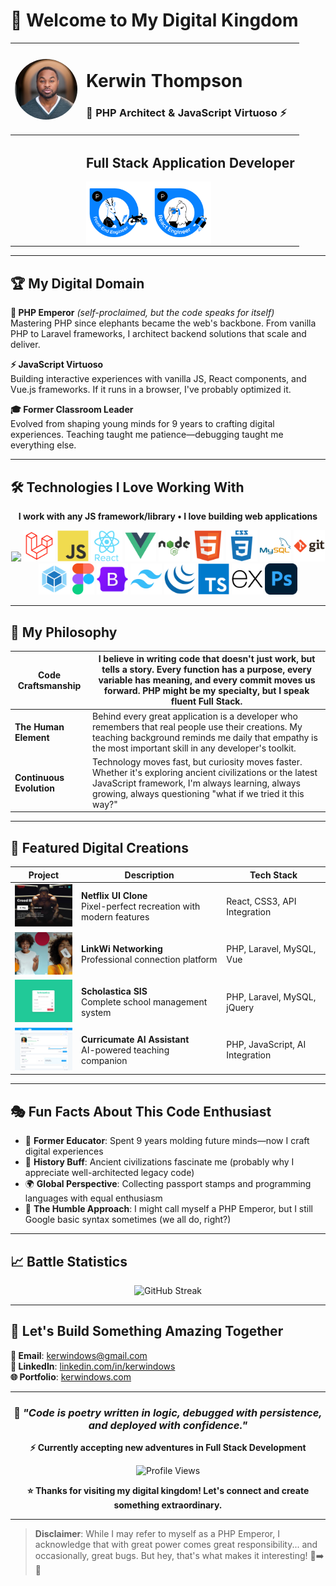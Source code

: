# 👋 Welcome to My Digital Kingdom

| <img align="left" style="border-radius:50%" src="https://github.com/Kerwindows/Kerwindows/blob/main/files/kerwin.jpeg" width=100> |<h1 align="left">Kerwin Thompson</h1><h3 align="left">🐘 PHP Architect & JavaScript Virtuoso ⚡</h3> | 
| -------- | -------- |
|| <h2 align="left">Full Stack Application Developer</h2> <img align="left" src="https://github.com/Kerwindows/Kerwindows/blob/main/files/front-end.png" height=100><img align="left" src="https://github.com/Kerwindows/Kerwindows/blob/main/files/react-dev.png" height=100>  |

---

## 🏆 My Digital Domain

**🐘 PHP Emperor** *(self-proclaimed, but the code speaks for itself)*  
Mastering PHP since elephants became the web's backbone. From vanilla PHP to Laravel frameworks, I architect backend solutions that scale and deliver.

**⚡ JavaScript Virtuoso**  
Building interactive experiences with vanilla JS, React components, and Vue.js frameworks. If it runs in a browser, I've probably optimized it.

**🎓 Former Classroom Leader**  
Evolved from shaping young minds for 9 years to crafting digital experiences. Teaching taught me patience—debugging taught me everything else.

---

## 🛠️ Technologies I Love Working With

<div align="center">

**I work with any JS framework/library • I love building web applications**

<img src="https://cdn.jsdelivr.net/gh/devicons/devicon/icons/php/php-original.svg" height=50> 
<img src="https://github.com/Kerwindows/Kerwindows/blob/main/files/laravel.png" height=50> 
<img src="https://github.com/devicons/devicon/blob/master/icons/javascript/javascript-original.svg" height=50> 
<img src="https://github.com/devicons/devicon/blob/master/icons/react/react-original-wordmark.svg" height=50> 
<img src="https://github.com/devicons/devicon/blob/master/icons/vuejs/vuejs-original.svg" height=50> 
<img src="https://github.com/devicons/devicon/blob/master/icons/nodejs/nodejs-original-wordmark.svg" height=50>

<img src="https://github.com/devicons/devicon/blob/master/icons/html5/html5-original.svg" height=50> 
<img src="https://github.com/devicons/devicon/blob/master/icons/css3/css3-plain-wordmark.svg" height=50> 
<img src="https://github.com/devicons/devicon/blob/master/icons/mysql/mysql-original-wordmark.svg" height=50> 
<img src="https://github.com/devicons/devicon/blob/master/icons/git/git-original-wordmark.svg" height=50> 
<img src="https://github.com/Kerwindows/Kerwindows/blob/main/files/webpack.png" height=50> 
<img src="https://github.com/Kerwindows/Kerwindows/blob/main/files/figma.svg" height=50>

<img src="https://github.com/devicons/devicon/blob/master/icons/bootstrap/bootstrap-original.svg" height=50> 
<img src="https://github.com/devicons/devicon/blob/master/icons/tailwindcss/tailwindcss-original.svg" height=50> 
<img src="https://github.com/devicons/devicon/blob/master/icons/jquery/jquery-original.svg" height=50> 
<img src="https://github.com/devicons/devicon/blob/master/icons/typescript/typescript-original.svg" height=50> 
<img src="https://github.com/devicons/devicon/blob/master/icons/express/express-original.svg" height=50> 
<img src="https://github.com/Kerwindows/Kerwindows/blob/main/files/photoshop.svg" height=50>

</div>

---

## 🎯 My Philosophy

| **Code Craftsmanship** | I believe in writing code that doesn't just work, but tells a story. Every function has a purpose, every variable has meaning, and every commit moves us forward. PHP might be my specialty, but I speak fluent Full Stack. |
| -------- | -------- |
| **The Human Element** | Behind every great application is a developer who remembers that real people use their creations. My teaching background reminds me daily that empathy is the most important skill in any developer's toolkit. |
| **Continuous Evolution** | Technology moves fast, but curiosity moves faster. Whether it's exploring ancient civilizations or the latest JavaScript framework, I'm always learning, always growing, always questioning "what if we tried it this way?" |

---

## 🌟 Featured Digital Creations

<div align="center">

| Project | Description | Tech Stack |
|---------|-------------|------------|
| <a href="https://trailerview.kerwindows.com" target="_blank"><img src="https://github.com/Kerwindows/Kerwindows/blob/main/files/netflix-ui-clone.jpg" width="120"/></a> | **Netflix UI Clone**<br/>Pixel-perfect recreation with modern features | React, CSS3, API Integration |
| <a href="https://linkwi.co" target="_blank"><img src="https://github.com/Kerwindows/Kerwindows/blob/main/files/linkwi.jpg" width="120"/></a> | **LinkWi Networking**<br/>Professional connection platform | PHP, Laravel, MySQL, Vue |
| <a href="https://scholastica.cyversify.com/" target="_blank"><img src="https://github.com/Kerwindows/Kerwindows/blob/main/files/sis.jpg" width="120"/></a> | **Scholastica SIS**<br/>Complete school management system | PHP, Laravel, MySQL, jQuery |
| <a href="https://curricumate.com/" target="_blank"><img src="https://github.com/Kerwindows/Kerwindows/blob/main/files/curricumate.jpg" width="120"/></a> | **Curricumate AI Assistant**<br/>AI-powered teaching companion | PHP, JavaScript, AI Integration |

</div>

---

## 🎭 Fun Facts About This Code Enthusiast

- 🏫 **Former Educator**: Spent 9 years molding future minds—now I craft digital experiences  
- 🏺 **History Buff**: Ancient civilizations fascinate me (probably why I appreciate well-architected legacy code)  
- 🌍 **Global Perspective**: Collecting passport stamps and programming languages with equal enthusiasm  
- 🎪 **The Humble Approach**: I might call myself a PHP Emperor, but I still Google basic syntax sometimes (we all do, right?)

---

## 📈 Battle Statistics

<div align="center">
  <img src="http://github-readme-streak-stats.herokuapp.com?user=kerwindows&theme=dark&background=000000" alt="GitHub Streak">
</div>

---

## 🤝 Let's Build Something Amazing Together

**📧 Email**: kerwindows@gmail.com  
**💼 LinkedIn**: [linkedin.com/in/kerwindows](https://www.linkedin.com/in/kerwindows/)  
**🌐 Portfolio**: [kerwindows.com](https://kerwindows.com)

---

<div align="center">

### 💭 *"Code is poetry written in logic, debugged with persistence, and deployed with confidence."*

**⚡ Currently accepting new adventures in Full Stack Development**

<p><img src="https://komarev.com/ghpvc/?username=kerwindows&style=flat-square&color=blue" alt="Profile Views"/></p>

**⭐ Thanks for visiting my digital kingdom! Let's connect and create something extraordinary.**

</div>

---

> **Disclaimer**: While I may refer to myself as a PHP Emperor, I acknowledge that with great power comes great responsibility... and occasionally, great bugs. But hey, that's what makes it interesting! 🐛➡️🦋
